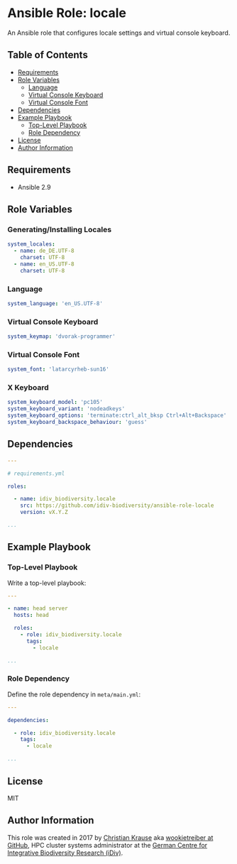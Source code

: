 Ansible Role: locale
====================

An Ansible role that configures locale settings and virtual console keyboard.


Table of Contents
-----------------

<!-- toc -->

- [Requirements](#requirements)
- [Role Variables](#role-variables)
  * [Language](#language)
  * [Virtual Console Keyboard](#virtual-console-keyboard)
  * [Virtual Console Font](#virtual-console-font)
- [Dependencies](#dependencies)
- [Example Playbook](#example-playbook)
  * [Top-Level Playbook](#top-level-playbook)
  * [Role Dependency](#role-dependency)
- [License](#license)
- [Author Information](#author-information)

<!-- tocstop -->


Requirements
------------

- Ansible 2.9


Role Variables
--------------

### Generating/Installing Locales

```yml
system_locales:
  - name: de_DE.UTF-8
    charset: UTF-8
  - name: en_US.UTF-8
    charset: UTF-8
```

### Language

```yml
system_language: 'en_US.UTF-8'
```

### Virtual Console Keyboard

```yml
system_keymap: 'dvorak-programmer'
```

### Virtual Console Font

```yml
system_font: 'latarcyrheb-sun16'
```

### X Keyboard

```yml
system_keyboard_model: 'pc105'
system_keyboard_variant: 'nodeadkeys'
system_keyboard_options: 'terminate:ctrl_alt_bksp Ctrl+Alt+Backspace'
system_keyboard_backspace_behaviour: 'guess'
```


Dependencies
------------

```yml
---

# requirements.yml

roles:

  - name: idiv_biodiversity.locale
    src: https://github.com/idiv-biodiversity/ansible-role-locale
    version: vX.Y.Z

...
```


Example Playbook
----------------

### Top-Level Playbook

Write a top-level playbook:

```yml
---

- name: head server
  hosts: head

  roles:
    - role: idiv_biodiversity.locale
      tags:
        - locale

...
```

### Role Dependency

Define the role dependency in `meta/main.yml`:

```yml
---

dependencies:

  - role: idiv_biodiversity.locale
    tags:
      - locale

...
```


License
-------

MIT


Author Information
------------------

This role was created in 2017 by [Christian Krause][author] aka [wookietreiber
at GitHub][wookietreiber], HPC cluster systems administrator at the [German
Centre for Integrative Biodiversity Research (iDiv)][idiv].


[author]: https://www.idiv.de/en/groups_and_people/employees/details/61.html
[idiv]: https://www.idiv.de/
[wookietreiber]: https://github.com/wookietreiber
